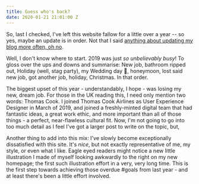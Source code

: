 ```yaml
---
title: Guess who's back?
date: 2020-01-21 21:01:00 Z
---
```


So, last I checked, I've left this website fallow for a little over a year -- so yes, maybe an update is in order. Not that I said [anything about updating my blog more often, oh no][1].  

Well, I don't know where to start. 2019 was just *so unbelievably busy*! To gloss over the ups and downs and summarise: New job, bathroom ripped out, Holiday (well, stag party), my Wedding day 💍, honeymoon, lost said new job, got another job, holiday, Christmas. In that order.

The biggest upset of this year - understandably, I hope - was losing my new, dream job. For those in the UK reading this, I need only mention  two words: Thomas Cook. I joined Thomas Cook Airlines as User Experience Designer in March of 2019, and joined a freshly-minted digital team that had fantastic ideas, a great work ethic, and more important than all of those things - a perfect, near-flawless cultural fit. Now, I'm not going to go into too much detail as I feel I've got a larger post to write on the topic, but, 

Another thing to add into this mix: I've slowly become exceptionally dissatisfied with this site. It's *nice*, but not exactly representative of me, my style, or even what I like. Eagle eyed readers might notice a new little illustration I made of myself looking awkwardly to the right on my new homepage; the first such illustration effort in a very, very long time. This is the first step towards achieving those overdue #goals from last year - and at least there's been a little effort involved. 

[1]: https://jakeatkin.co.uk/blog/2019/So-long-2019/